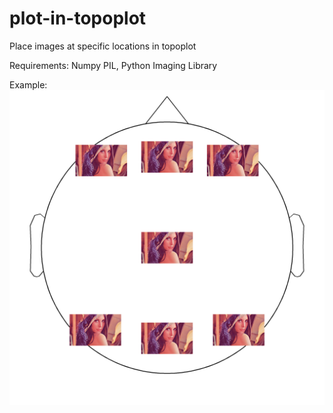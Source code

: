 # plot-in-topoplot
Place images at specific locations in topoplot

Requirements:
Numpy
PIL, Python Imaging Library

Example:
![Lena topoplot](spherical_coords.png)
